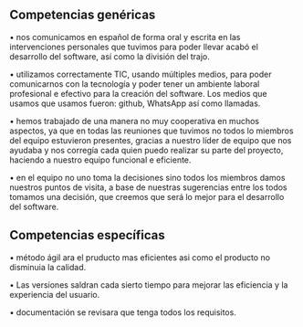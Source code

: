 <h2>Competencias genéricas</h2>

• nos comunicamos en español de forma oral y escrita en las intervenciones personales que tuvimos para poder llevar acabó el desarrollo del software, así como la división del trajo.

• utilizamos correctamente TIC, usando múltiples medios, para poder comunicarnos con la tecnología y poder tener un ambiente laboral profesional e efectivo para la creación del software. Los medios que usamos que usamos fueron: github, WhatsApp así como llamadas.

• hemos trabajado de una manera no muy cooperativa en muchos aspectos, ya que en todas las reuniones que tuvimos no todos lo miembros del equipo  estuvieron presentes, gracias a nuestro líder de equipo que nos ayudaba y nos corregía cada quien puedo realizar su parte del proyecto, haciendo a nuestro equipo funcional e eficiente.

• en el equipo no uno toma la decisiones sino todos  los miembros  damos nuestros puntos de visita, a base de nuestras sugerencias entre los todos tomamos una decisión, que creemos  que será lo mejor para el desarrollo del software.




<h2>Competencias específicas</h2>
  
• método ágil ara el pruducto mas eficientes asi como el producto no disminuia la calidad.

• Las versiones saldran cada sierto tiempo para mejorar las eficiencia y la experiencia del usuario. 

• documentación se revisara que tenga todos los requisitos.
